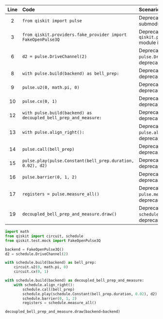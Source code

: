 | Line | Code | Scenario | Reference | Artifact | Refactoring |
| :--: | :--- | :------- | :-------: | :------- | :---------- |
| 2 | `from qiskit import pulse` | Deprecation -> The pulse submodule is deprecated | Internal Knowledge | qiskit.pulse | `from qiskit import circuit, schedule` |
| 3 | `from qiskit.providers.fake_provider import FakeOpenPulse3Q` | Deprecation -> The `qiskit.providers.fake_provider` module is deprecated. | qrn_tax_ddbb-a67b | qiskit.providers.fake_provider | `from qiskit.test.mock import FakeOpenPulse3Q` |
| 6 | `d2 = pulse.DriveChannel(2)` | Deprecation -> `pulse.DriveChannel` is deprecated | qrn_tax_ddbb-e9a6 | pulse.DriveChannel | `d2 = schedule.DriveChannel(2)` |
| 8 | `with pulse.build(backend) as bell_prep:` | Deprecation -> `pulse.build` is deprecated. | qrn_tax_ddbb-4786 | pulse.build | `with schedule.build(backend) as bell_prep:` |
| 9 | `pulse.u2(0, math.pi, 0)` | Deprecation -> `pulse.u2` is deprecated. | qrn_tax_ddbb-4a7b | pulse.u2 | `circuit.u2(0, math.pi, 0)` |
| 10 | `pulse.cx(0, 1)` | Deprecation -> `pulse.cx` is deprecated. | qrn_tax_ddbb-4a7b | pulse.cx | `circuit.cx(0, 1)` |
| 12 | `with pulse.build(backend) as decoupled_bell_prep_and_measure:` | Deprecation -> `pulse.build` is deprecated. | qrn_tax_ddbb-4786 | pulse.build | `with schedule.build(backend) as decoupled_bell_prep_and_measure:` |
| 13 | `with pulse.align_right():` | Deprecation -> `pulse.align_right` is deprecated. | qrn_tax_ddbb-4a7b | pulse.align_right | `with schedule.align_right():` |
| 14 | `pulse.call(bell_prep)` | Deprecation -> `pulse.call` is deprecated. | qrn_tax_ddbb-4a7b | pulse.call | `schedule.call(bell_prep)` |
| 15 | `pulse.play(pulse.Constant(bell_prep.duration, 0.02), d2)` | Deprecation -> `pulse.play` is deprecated. | qrn_tax_ddbb-4a7b | pulse.play | `schedule.play(schedule.Constant(bell_prep.duration, 0.02), d2)` |
| 16 | `pulse.barrier(0, 1, 2)` | Deprecation -> `pulse.barrier` is deprecated. | qrn_tax_ddbb-4a7b | pulse.barrier | `schedule.barrier(0, 1, 2)` |
| 17 | `registers = pulse.measure_all()` | Deprecation -> `pulse.measure_all` is deprecated. | qrn_tax_ddbb-4a7b | pulse.measure_all | `registers = schedule.measure_all()` |
| 19 | `decoupled_bell_prep_and_measure.draw()` | Deprecation -> The `schedule.draw()` method is deprecated. | qrn_tax_ddbb-4a7b | .draw() | `decoupled_bell_prep_and_measure.draw(backend=backend)` |


```python
import math
from qiskit import circuit, schedule
from qiskit.test.mock import FakeOpenPulse3Q

backend = FakeOpenPulse3Q()
d2 = schedule.DriveChannel(2)

with schedule.build(backend) as bell_prep:
    circuit.u2(0, math.pi, 0)
    circuit.cx(0, 1)

with schedule.build(backend) as decoupled_bell_prep_and_measure:
    with schedule.align_right():
        schedule.call(bell_prep)
        schedule.play(schedule.Constant(bell_prep.duration, 0.02), d2)
        schedule.barrier(0, 1, 2)
        registers = schedule.measure_all()

decoupled_bell_prep_and_measure.draw(backend=backend)
```